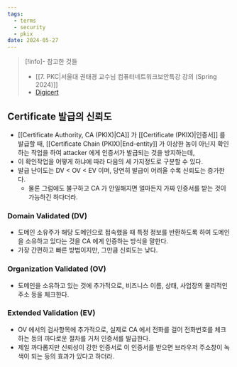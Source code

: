 ```yaml
---
tags:
  - terms
  - security
  - pkix
date: 2024-05-27
---
```

> [!info]- 참고한 것들
> - [[7. PKC|서울대 권태경 교수님 컴퓨터네트워크보안특강 강의 (Spring 2024)]]
> - [Digicert](https://www.digicert.com/difference-between-dv-ov-and-ev-ssl-certificates)

## Certificate 발급의 신뢰도

- [[Certificate Authority, CA (PKIX)|CA]] 가 [[Certificate (PKIX)|인증서]] 를 발급할 때, [[Certificate Chain (PKIX)|End-entity]] 가 이상한 놈이 아닌지 확인하는 작업을 하여 attacker 에게 인증서가 발급되는 것을 방지하는데,
- 이 확인작업을 어떻게 하냐에 따라 다음의 세 가지정도로 구분할 수 있다.
- 발급 난이도는 DV < OV < EV 이며, 당연히 발급이 어려울 수록 신뢰도는 증가한다.
	- 물론 그럼에도 불구하고 CA 가 안일해지면 얼마든지 가짜 인증서를 받는 것이 가능하긴 하다더라.

### Domain Validated (DV)

- 도메인 소유주가 해당 도메인으로 접속했을 때 특정 정보를 반환하도록 하여 도메인을 소유하고 있다는 것을 CA 에게 인증하는 방식을 말한다.
- 가장 간편하고 빠른 방법이지만, 그만큼 신뢰도는 낮다.

### Organization Validated (OV)

- 도메인을 소유하고 있는 것에 추가적으로, 비즈니스 이름, 상태, 사업장의 물리적인 주소 등을 체크한다.

### Extended Validation (EV)

- OV 에서의 검사항목에 추가적으로, 실제로 CA 에서 전화를 걸어 전화번호를 체크하는 등의 까다로운 절차를 거처 인증서를 발급한다.
- 제일 까다롭지만 신뢰성이 강한 인증서로 이 인증서를 받으면 브라우저 주소창이 녹색이 되는 등의 효과가 있다고 하더라.

